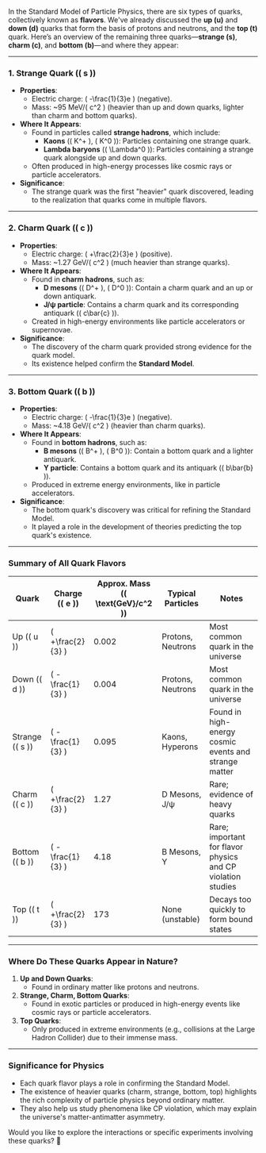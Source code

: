 In the Standard Model of Particle Physics, there are six types of quarks, collectively known as **flavors**. We've already discussed the **up (u)** and **down (d)** quarks that form the basis of protons and neutrons, and the **top (t)** quark. Here’s an overview of the remaining three quarks—**strange (s)**, **charm (c)**, and **bottom (b)**—and where they appear:

---

### **1. Strange Quark (\( s \))**
- **Properties**:
  - Electric charge: \( -\frac{1}{3}e \) (negative).
  - Mass: ~95 MeV/\( c^2 \) (heavier than up and down quarks, lighter than charm and bottom quarks).
- **Where It Appears**:
  - Found in particles called **strange hadrons**, which include:
    - **Kaons** (\( K^+ \), \( K^0 \)): Particles containing one strange quark.
    - **Lambda baryons** (\( \Lambda^0 \)): Particles containing a strange quark alongside up and down quarks.
  - Often produced in high-energy processes like cosmic rays or particle accelerators.
- **Significance**:
  - The strange quark was the first "heavier" quark discovered, leading to the realization that quarks come in multiple flavors.

---

### **2. Charm Quark (\( c \))**
- **Properties**:
  - Electric charge: \( +\frac{2}{3}e \) (positive).
  - Mass: ~1.27 GeV/\( c^2 \) (much heavier than strange quarks).
- **Where It Appears**:
  - Found in **charm hadrons**, such as:
    - **D mesons** (\( D^+ \), \( D^0 \)): Contain a charm quark and an up or down antiquark.
    - **J/ψ particle**: Contains a charm quark and its corresponding antiquark (\( c\bar{c} \)).
  - Created in high-energy environments like particle accelerators or supernovae.
- **Significance**:
  - The discovery of the charm quark provided strong evidence for the quark model.
  - Its existence helped confirm the **Standard Model**.

---

### **3. Bottom Quark (\( b \))**
- **Properties**:
  - Electric charge: \( -\frac{1}{3}e \) (negative).
  - Mass: ~4.18 GeV/\( c^2 \) (heavier than charm quarks).
- **Where It Appears**:
  - Found in **bottom hadrons**, such as:
    - **B mesons** (\( B^+ \), \( B^0 \)): Contain a bottom quark and a lighter antiquark.
    - **Υ particle**: Contains a bottom quark and its antiquark (\( b\bar{b} \)).
  - Produced in extreme energy environments, like in particle accelerators.
- **Significance**:
  - The bottom quark's discovery was critical for refining the Standard Model.
  - It played a role in the development of theories predicting the top quark's existence.

---

### **Summary of All Quark Flavors**

| Quark    | Charge (\( e \)) | Approx. Mass (\( \text{GeV}/c^2 \)) | Typical Particles | Notes                                                                 |
|----------|------------------|-------------------------------------|-------------------|----------------------------------------------------------------------|
| Up (\( u \))     | \( +\frac{2}{3} \)  | 0.002                      | Protons, Neutrons | Most common quark in the universe                                    |
| Down (\( d \))   | \( -\frac{1}{3} \)  | 0.004                      | Protons, Neutrons | Most common quark in the universe                                    |
| Strange (\( s \))| \( -\frac{1}{3} \)  | 0.095                      | Kaons, Hyperons   | Found in high-energy cosmic events and strange matter                |
| Charm (\( c \))  | \( +\frac{2}{3} \)  | 1.27                       | D Mesons, J/ψ     | Rare; evidence of heavy quarks                                       |
| Bottom (\( b \)) | \( -\frac{1}{3} \)  | 4.18                       | B Mesons, Υ       | Rare; important for flavor physics and CP violation studies          |
| Top (\( t \))    | \( +\frac{2}{3} \)  | 173                        | None (unstable)   | Decays too quickly to form bound states                              |

---

### **Where Do These Quarks Appear in Nature?**
1. **Up and Down Quarks**:
   - Found in ordinary matter like protons and neutrons.
2. **Strange, Charm, Bottom Quarks**:
   - Found in exotic particles or produced in high-energy events like cosmic rays or particle accelerators.
3. **Top Quarks**:
   - Only produced in extreme environments (e.g., collisions at the Large Hadron Collider) due to their immense mass.

---

### **Significance for Physics**
- Each quark flavor plays a role in confirming the Standard Model.
- The existence of heavier quarks (charm, strange, bottom, top) highlights the rich complexity of particle physics beyond ordinary matter.
- They also help us study phenomena like CP violation, which may explain the universe's matter-antimatter asymmetry.

Would you like to explore the interactions or specific experiments involving these quarks? 🚀

